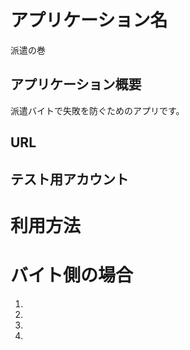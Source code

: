 
# アプリケーション名
派遣の巻

## アプリケーション概要
派遣バイトで失敗を防ぐためのアプリです。

## URL

## テスト用アカウント

# 利用方法

# バイト側の場合
1.
2.
3.
4.